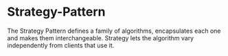# Strategy-Pattern
  The Strategy Pattern defines a family of algorithms,
  encapsulates each one and makes them interchangeable. Strategy lets the algorithm
  vary independently from clients that use it.
